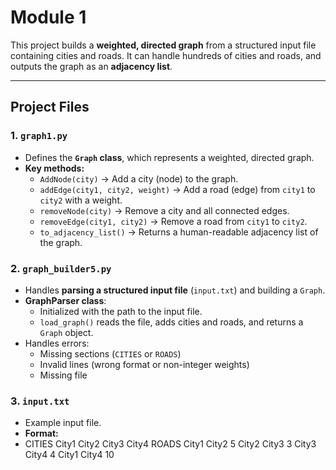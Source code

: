 # Module 1

This project builds a **weighted, directed graph** from a structured input file containing cities and roads. It can handle hundreds of cities and roads, and outputs the graph as an **adjacency list**.

---

## Project Files

### 1. `graph1.py`
- Defines the **`Graph` class**, which represents a weighted, directed graph.
- **Key methods:**
  - `AddNode(city)` → Add a city (node) to the graph.
  - `addEdge(city1, city2, weight)` → Add a road (edge) from `city1` to `city2` with a weight.
  - `removeNode(city)` → Remove a city and all connected edges.
  - `removeEdge(city1, city2)` → Remove a road from `city1` to `city2`.
  - `to_adjacency_list()` → Returns a human-readable adjacency list of the graph.

### 2. `graph_builder5.py`
- Handles **parsing a structured input file** (`input.txt`) and building a `Graph`.
- **GraphParser class**:
  - Initialized with the path to the input file.
  - `load_graph()` reads the file, adds cities and roads, and returns a `Graph` object.
- Handles errors:
  - Missing sections (`CITIES` or `ROADS`)
  - Invalid lines (wrong format or non-integer weights)
  - Missing file

### 3. `input.txt`
- Example input file.
- **Format:**
- CITIES
City1
City2
City3
City4
ROADS
City1 City2 5
City2 City3 3
City3 City4 4
City1 City4 10

